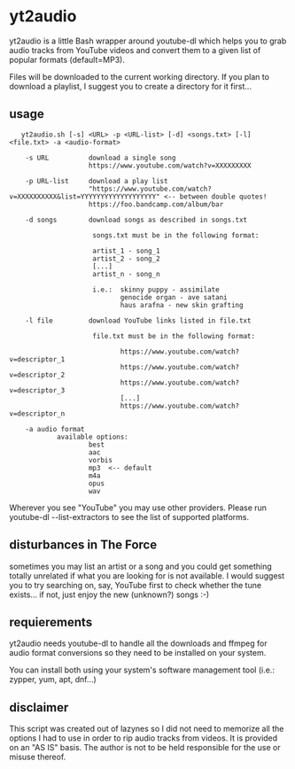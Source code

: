 # yt2audio

yt2audio is a little Bash wrapper around youtube-dl which helps you to grab audio tracks from YouTube videos and convert them to a given list of popular formats (default=MP3).<p>
Files will be downloaded to the current working directory. If you plan to download a playlist, I suggest you to create a directory for it first...<p>

## usage
       yt2audio.sh [-s] <URL> -p <URL-list> [-d] <songs.txt> [-l] <file.txt> -a <audio-format>

        -s URL          download a single song
                        https://www.youtube.com/watch?v=XXXXXXXXX

        -p URL-list     download a play list
                        "https://www.youtube.com/watch?v=XXXXXXXXXX&list=YYYYYYYYYYYYYYYYYYY" <-- between double quotes!
                        https://foo.bandcamp.com/album/bar

        -d songs        download songs as described in songs.txt
    
                         songs.txt must be in the following format:

                         artist_1 - song_1
                         artist_2 - song_2
                         [...]
                         artist_n - song_n

                         i.e.:  skinny puppy - assimilate
                                genocide organ - ave satani
                                haus arafna - new skin grafting

        -l file         download YouTube links listed in file.txt
    
                         file.txt must be in the following format:
                         
                                https://www.youtube.com/watch?v=descriptor_1
                                https://www.youtube.com/watch?v=descriptor_2
                                https://www.youtube.com/watch?v=descriptor_3
                                [...]
                                https://www.youtube.com/watch?v=descriptor_n

        -a audio format
                available options: 
                        best
                        aac
                        vorbis
                        mp3  <-- default
                        m4a
                        opus
                        wav


Wherever you see "YouTube" you may use other providers. Please run youtube-dl --list-extractors to see the list of supported platforms.

## disturbances in The Force
sometimes you may list an artist or a song and you could get something totally unrelated if what you are looking for is not available. I would suggest you to try searching on, say, YouTube first to check whether the tune exists... if not, just enjoy the new (unknown?) songs :-)

## requierements
yt2audio needs youtube-dl to handle all the downloads and ffmpeg for audio format conversions so they need to be installed on your system.<p>
You can install both using your system's software management tool (i.e.: zypper, yum, apt, dnf...)<p>

## disclaimer
This script was created out of lazynes so I did not need to memorize all the options I had to use in order to rip audio tracks from videos. It is provided on an "AS IS" basis. The author is not to be held responsible for the use or misuse thereof.
